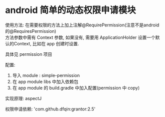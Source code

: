 # android 简单的动态权限申请模块

使用方法: 在需要权限的方法上加上注解@RequirePermission(注意不是android的@RequiresPermission)  
方法参数中需有 Context 参数, 如果没有, 需要用 ApplicationHolder 设置一个默认的Context, 比如在 app 创建时设置.

具体见 permission 项目

配置:
1. 导入 module : simple-permission
2. 在 app module libs 中加入依赖包
3. 在 app module 的 build.gradle 中加入配置(permission 中 copy)

实现原理: aspectJ

权限申请依赖: 'com.github.dfqin:grantor:2.5'
